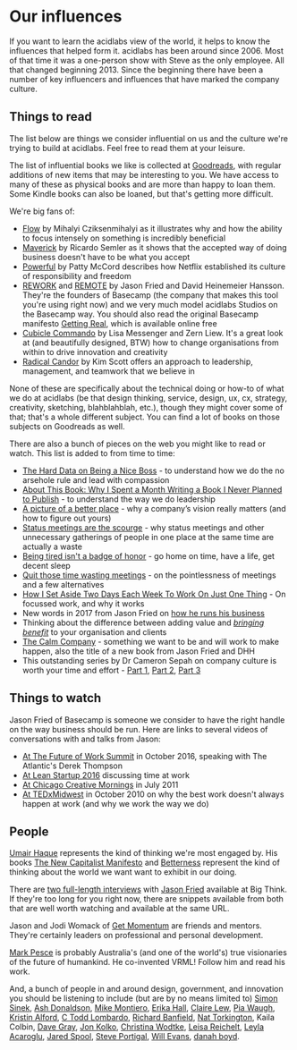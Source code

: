 # Our influences

If you want to learn the acidlabs view of the world, it helps to know the influences that helped form it. acidlabs has been around since 2006. Most of that time it was a one-person show with Steve as the only employee. All that changed beginning 2013. Since the beginning there have been a number of key influencers and influences that have marked the company culture.

## Things to read
The list below are things we consider influential on us and the culture we're trying to build at acidlabs. Feel free to read them at your leisure.

The list of influential books we like is collected at [Goodreads](https://www.goodreads.com/review/list/3178326-stephen-collins?shelf=business-culture-reading-list), with regular additions of new items that may be interesting to you. We have access to many of these as physical books and are more than happy to loan them. Some Kindle books can also be loaned, but that's getting more difficult.

We're big fans of:
* [Flow](https://www.goodreads.com/book/show/117101.Flow) by Mihalyi Cziksenmihalyi as it illustrates why and how the ability to focus intensely on something is incredibly beneficial
* [Maverick](https://www.goodreads.com/book/show/32994.Maverick) by Ricardo Semler as it shows that the accepted way of doing business doesn't have to be what you accept
* [Powerful](https://www.goodreads.com/book/show/36417234-powerful) by Patty McCord describes how Netflix established its culture of responsibility and freedom
* [REWORK](https://37signals.com/rework) and [REMOTE](https://37signals.com/remote) by Jason Fried and David Heinemeier Hansson. They're the founders of Basecamp (the company that makes this tool you're using right now) and we very much model acidlabs Studios on the Basecamp way. You should also read the original Basecamp manifesto [Getting Real](https://gettingreal.37signals.com/), which is available online free
* [Cubicle Commando](https://www.goodreads.com/book/show/6997692-cubicle-commando) by Lisa Messenger and Zern Liew. It's a great look at (and beautifully designed, BTW) how to change organisations from within to drive innovation and creativity
* [Radical Candor](https://www.goodreads.com/book/show/34998497-radical-candor) by Kim Scott offers an approach to leadership, management, and teamwork that we believe in

None of these are specifically about the technical doing or how-to of what we do at acidlabs (be that design thinking, service, design, ux, cx, strategy, creativity, sketching, blahblahblah, etc.), though they might cover some of that; that's a whole different subject. You can find a lot of books on those subjects on Goodreads as well.

There are also a bunch of pieces on the web you might like to read or watch. This list is added to from time to time:
* [The Hard Data on Being a Nice Boss](https://hbr.org/2014/11/the-hard-data-on-being-a-nice-boss) - to understand how we do the no arsehole rule and lead with compassion
* [About This Book: Why I Spent a Month Writing a Book I Never Planned to Publish](https://medium.com/leadership-in-the-age-of-rage/about-this-book-28a7ea4cde88#.haj1ou5rz) - to understand the way we do leadership
* [A picture of a better place](https://m.signalvnoise.com/a-picture-of-a-better-place-c3f39017ac35) - why a company’s vision really matters (and how to figure out yours)
* [Status meetings are the scourge](https://m.signalvnoise.com/status-meetings-are-the-scourge-39f49267ca90) - why status meetings and other unnecessary gatherings of people in one place at the same time are actually a waste
* [Being tired isn't a badge of honor](https://m.signalvnoise.com/being-tired-isn-t-a-badge-of-honor-fa6d4c8cff4e) - go home on time, have a life, get decent sleep
* [Quit those time wasting meetings](http://www.huffingtonpost.com.au/2017/02/08/quit-those-time-wasting-meetings/) - on the pointlessness of meetings and a few alternatives
* [How I Set Aside Two Days Each Week To Work On Just One Thing](https://www.fastcompany.com/3068137/work-smart/how-i-set-aside-two-days-each-week-to-work-on-just-one-thing) - On focussed work, and why it works
* New words in 2017 from Jason Fried on [how he runs his business](https://medium.com/strong-words/dont-let-it-get-out-of-control-9da8b517d7d2)
* Thinking about the difference between adding value and [_bringing benefit_](https://medium.com/@jeffsussna/we-value-creating-benefit-over-delivering-value-c0909811d9e) to your organisation and clients
* [The Calm Company](https://m.signalvnoise.com/the-calm-company-our-next-book-d0ed917cc457) - something we want to be and will work to make happen, also the title of a new book from Jason Fried and DHH 
* This outstanding series by Dr Cameron Sepah on company culture is worth your time and effort - [Part 1](https://worldpositive.com/your-companys-culture-is-who-you-hire-fire-and-promote-c69f84902983), [Part 2](https://medium.com/@DrSepah/your-company-culture-is-who-you-hire-fire-promote-part-2-anatomy-of-an-asshole-dba4f801b9f5), [Part 3](https://medium.com/@DrSepah/your-company-culture-is-who-you-hire-fire-promote-part-2-anatomy-of-an-asshole-dba4f801b9f5)

## Things to watch
Jason Fried of Basecamp is someone we consider to have the right handle on the way business should be run. Here are links to several videos of conversations with and talks from Jason:
* [At The Future of Work Summit](https://youtu.be/Qlc7IZuXsfY) in October 2016, speaking with The Atlantic's Derek Thompson
* [At Lean Startup 2016](https://youtu.be/r_cc-JrTe38) discussing time at work
* [At Chicago Creative Mornings](https://youtu.be/UZGS_IOPZpk) in July 2011
* [At TEDxMidwest](https://youtu.be/5XD2kNopsUs) in October 2010 on why the best work doesn't always happen at work (and why we work the way we do)

## People
[Umair Haque](https://medium.com/@umairh) represents the kind of thinking we're most engaged by. His books [The New Capitalist Manifesto](https://www.goodreads.com/book/show/9317923-the-new-capitalist-manifesto) and [Betterness](https://www.goodreads.com/book/show/13274256-betterness) represent the kind of thinking about the world we want want to exhibit in our doing.

There are [two full-length interviews](http://bigthink.com/experts/jasonfried) with [Jason Fried](https://medium.com/@jasonfried/) available at Big Think. If they're too long for you right now, there are snippets available from both that are well worth watching and available at the same URL.

Jason and Jodi Womack of [Get Momentum](https://getmomentum.com/) are friends and mentors. They're certainly leaders on professional and personal development.

[Mark Pesce](https://twitter.com/mpesce) is probably Australia's (and one of the world's) true visionaries of the future of humankind. He co-invented VRML! Follow him and read his work.

And, a bunch of people in and around design, government, and innovation you should be listening to include (but are by no means limited to) [Simon Sinek](https://twitter.com/simonsinek), [Ash Donaldson](https://twitter.com/ashdonaldson), [Mike Montiero](https://medium.com/@monteiro), [Erika Hall](https://twitter.com/mulegirl), [Claire Lew](https://medium.com/@cjlew23), [Pia Waugh](https://twitter.com/piawaugh), [Kristin Alford](https://twitter.com/kristinalford), [C Todd Lombardo](https://medium.com/@iamctodd), [Richard Banfield](https://medium.com/@freshtilledsoil), [Nat Torkington](https://www.oreilly.com/topics/four-short-links), Kaila Colbin, [Dave Gray](https://medium.com/@davegray), [Jon Kolko](http://www.jonkolko.com/), [Christina Wodtke](https://medium.com/@cwodtke), [Leisa Reichelt](https://twitter.com/leisa), [Leyla Acaroglu](https://twitter.com/LeylaAcaroglu), [Jared Spool](https://medium.com/@jmspool), [Steve Portigal](https://twitter.com/steveportigal), [Will Evans](https://twitter.com/semanticwill), [danah boyd](https://medium.com/@zephoria).
